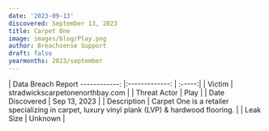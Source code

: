 ```yaml
---
date: '2023-09-13'
discovered: September 13, 2023
title: Carpet One
image: images/blog/Play.png
author: Breachsense Support
draft: false
yearmonths: 2023/september
---
```



| Data Breach Report
------------:     |:-------------:    | :-----:|
| Victim      | stradwickscarpetonenorthbay.com      | 
| Threat Actor      | Play      | 
| Date Discovered      | Sep 13, 2023      | 
| Description      | Carpet One is a retailer specializing in carpet, luxury vinyl plank (LVP) & hardwood flooring.      | 
| Leak Size      | Unknown      | 

